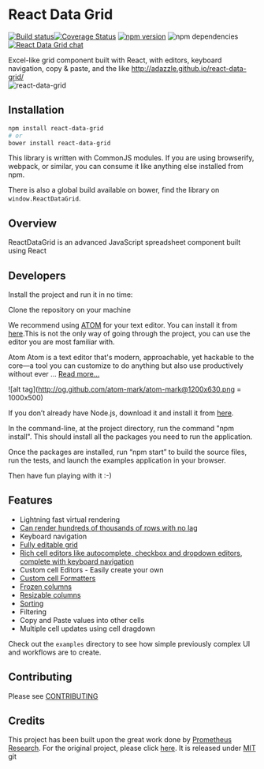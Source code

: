 # React Data Grid 
[![Build status](https://ci.appveyor.com/api/projects/status/smciktvlkvp6r8w7/branch/master?svg=true)](https://ci.appveyor.com/project/adazzle/react-data-grid/branch/master)[![Coverage Status](https://coveralls.io/repos/adazzle/react-data-grid/badge.svg?branch=master)](https://coveralls.io/r/adazzle/react-data-grid?branch=master) [![npm version](https://badge.fury.io/js/react-data-grid.svg)](http://badge.fury.io/js/react-data-grid) 
![npm dependencies](https://david-dm.org/adazzle/react-data-grid.svg)
[![React Data Grid chat](https://react-data-grid.herokuapp.com/badge.svg)](https://react-data-grid.herokuapp.com/)

Excel-like grid component built with React, with editors, keyboard navigation, copy &amp; paste, and the like http://adazzle.github.io/react-data-grid/  
![react-data-grid](https://cloud.githubusercontent.com/assets/1432798/7348812/78063bd6-ecec-11e4-89d5-ffd327721cd7.PNG)


Installation
------------

```sh
npm install react-data-grid
# or
bower install react-data-grid
```

This library is written with CommonJS modules. If you are using
browserify, webpack, or similar, you can consume it like anything else
installed from npm.

There is also a global build available on bower, find the library on
`window.ReactDataGrid`.


Overview 
--------

ReactDataGrid is an advanced JavaScript spreadsheet component built using React


Developers 
--------

Install the project and run it in no time: 

Clone the repository on your machine

We recommend using [ATOM](https://atom.io/) for your text editor. You can install it from [here](https://atom.io/).This is not the only way of going through the project, you can use the editor you are most familiar with.

Atom
Atom is a text editor that's modern, approachable, yet hackable to the core—a tool you can customize to do anything but also use productively without ever ...
[Read more...](https://atom.io/)

![alt tag](http://og.github.com/atom-mark/atom-mark@1200x630.png = 1000x500)

If you don’t already have Node.js, download it and install it from [here](https://nodejs.org/en/).

In the command-line, at the project directory, run the command "npm install". This should install all the packages you need to run the application.

Once the packages are installed, run “npm start” to build the source files, run the tests, and launch the examples application in your browser.

Then have fun playing with it :-) 

Features
--------

- Lightning fast virtual rendering
- [Can render hundreds of thousands of rows with no lag](http://adazzle.github.io/react-data-grid/examples.html#/million-rows)
- Keyboard navigation
- [Fully editable grid](http://adazzle.github.io/react-data-grid/examples.html#/editable)
- [Rich cell editors like autocomplete, checkbox and dropdown editors, complete with keyboard navigation](http://adazzle.github.io/react-data-grid/examples.html#/editors)
- Custom cell Editors - Easily create your own
- [Custom cell Formatters](http://adazzle.github.io/react-data-grid/examples.html#/formatters)
- [Frozen columns](http://adazzle.github.io/react-data-grid/examples.html#/fixed)
- [Resizable columns](http://adazzle.github.io/react-data-grid/examples.html#/resizable)
- [Sorting](http://adazzle.github.io/react-data-grid/examples.html#/sortable) 
- Filtering
- Copy and Paste values into other cells
- Multiple cell updates using cell dragdown


Check out the `examples` directory to see how simple previously complex UI
and workflows are to create.

Contributing
------------

Please see [CONTRIBUTING](CONTRIBUTING.md)

Credits 
------------
This project has been built upon the great work done by [Prometheus Research](https://github.com/prometheusresearch). For the original project, please click [here]( https://github.com/prometheusresearch/react-grid). It is released under [MIT](https://github.com/adazzle/react-data-grid/blob/master/LICENSE)
git
